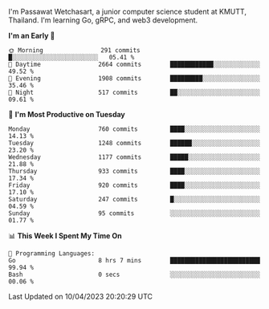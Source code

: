 
I'm Passawat Wetchasart, a junior computer science student at KMUTT, Thailand. I'm learning Go, gRPC, and web3 development.



<!--START_SECTION:waka-->
**I'm an Early 🐤** 

```text
🌞 Morning                291 commits         █░░░░░░░░░░░░░░░░░░░░░░░░   05.41 % 
🌆 Daytime                2664 commits        ████████████░░░░░░░░░░░░░   49.52 % 
🌃 Evening                1908 commits        █████████░░░░░░░░░░░░░░░░   35.46 % 
🌙 Night                  517 commits         ██░░░░░░░░░░░░░░░░░░░░░░░   09.61 % 
```
📅 **I'm Most Productive on Tuesday** 

```text
Monday                   760 commits         ████░░░░░░░░░░░░░░░░░░░░░   14.13 % 
Tuesday                  1248 commits        ██████░░░░░░░░░░░░░░░░░░░   23.20 % 
Wednesday                1177 commits        █████░░░░░░░░░░░░░░░░░░░░   21.88 % 
Thursday                 933 commits         ████░░░░░░░░░░░░░░░░░░░░░   17.34 % 
Friday                   920 commits         ████░░░░░░░░░░░░░░░░░░░░░   17.10 % 
Saturday                 247 commits         █░░░░░░░░░░░░░░░░░░░░░░░░   04.59 % 
Sunday                   95 commits          ░░░░░░░░░░░░░░░░░░░░░░░░░   01.77 % 
```


📊 **This Week I Spent My Time On** 

```text
💬 Programming Languages: 
Go                       8 hrs 7 mins        █████████████████████████   99.94 % 
Bash                     0 secs              ░░░░░░░░░░░░░░░░░░░░░░░░░   00.06 % 
```


 Last Updated on 10/04/2023 20:20:29 UTC
<!--END_SECTION:waka-->

<!--
**markpassawat/markpassawat** is a ✨ _special_ ✨ repository because its `README.md` (this file) appears on your GitHub profile.

Here are some ideas to get you started:

- 🔭 I’m currently working on ...
- 🌱 I’m currently learning ...
- 👯 I’m looking to collaborate on ...
- 🤔 I’m looking for help with ...
- 💬 Ask me about ...
- 📫 How to reach me: ...
- 😄 Pronouns: He/Him
- ⚡ Fun fact: ...
-->
